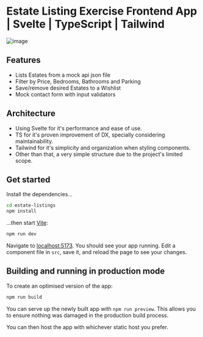 # Estate Listing Exercise Frontend App | Svelte | TypeScript | Tailwind

![image](https://github.com/tifaucz/estate-listings/assets/15833226/04aa4bc7-5899-4377-b496-cb47f25421da)

## Features
- Lists Estates from a mock api json file
- Filter by Price, Bedrooms, Bathrooms and Parking
- Save/remove desired Estates to a Wishlist
- Mock contact form with input validators

## Architecture
- Using Svelte for it's performance and ease of use. 
- TS for it's proven improvement of DX, specially considering maintainability.
- Tailwind for it's simplicity and organization when styling components.
- Other than that, a very simple structure due to the project's limited scope.

## Get started

Install the dependencies...

```bash
cd estate-listings
npm install
```

...then start [Vite](https://vitejs.dev/):

```bash
npm run dev
```

Navigate to [localhost:5173](http://localhost:5173). You should see your app running. Edit a component file in `src`, save it, and reload the page to see your changes.

## Building and running in production mode

To create an optimised version of the app:

```bash
npm run build
```

You can serve up the newly built app with `npm run preview`. This allows you to ensure nothing was damaged in the production build process.

You can then host the app with whichever static host you prefer.
